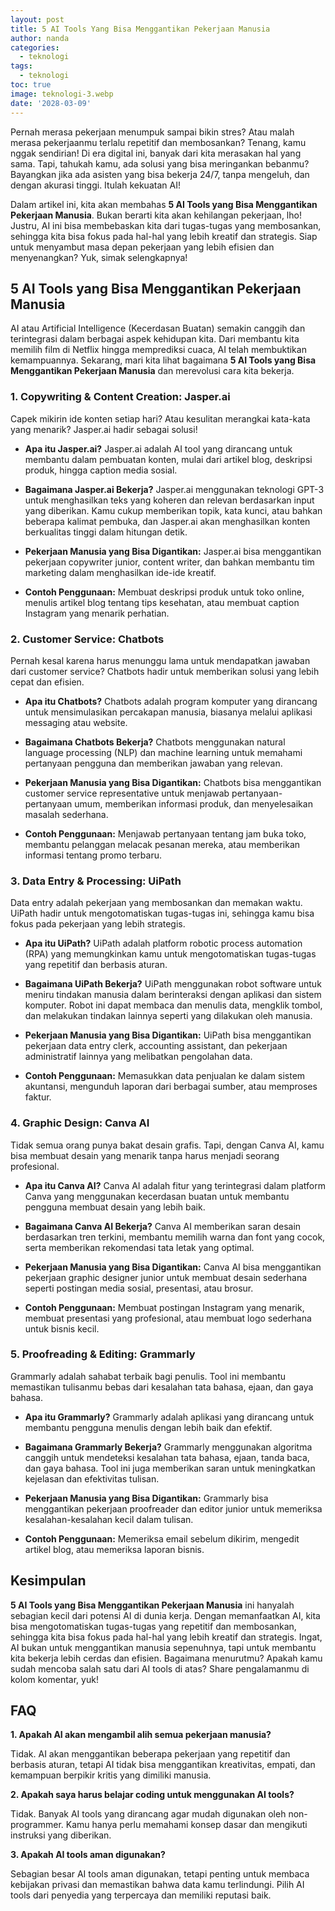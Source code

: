 ```yaml
---
layout: post
title: 5 AI Tools Yang Bisa Menggantikan Pekerjaan Manusia
author: nanda
categories:
  - teknologi
tags:
  - teknologi
toc: true
image: teknologi-3.webp
date: '2028-03-09'
---
```



Pernah merasa pekerjaan menumpuk sampai bikin stres? Atau malah merasa pekerjaanmu terlalu repetitif dan membosankan? Tenang, kamu nggak sendirian! Di era digital ini, banyak dari kita merasakan hal yang sama. Tapi, tahukah kamu, ada solusi yang bisa meringankan bebanmu? Bayangkan jika ada asisten yang bisa bekerja 24/7, tanpa mengeluh, dan dengan akurasi tinggi. Itulah kekuatan AI!

Dalam artikel ini, kita akan membahas **5 AI Tools yang Bisa Menggantikan Pekerjaan Manusia**. Bukan berarti kita akan kehilangan pekerjaan, lho! Justru, AI ini bisa membebaskan kita dari tugas-tugas yang membosankan, sehingga kita bisa fokus pada hal-hal yang lebih kreatif dan strategis. Siap untuk menyambut masa depan pekerjaan yang lebih efisien dan menyenangkan? Yuk, simak selengkapnya!

## 5 AI Tools yang Bisa Menggantikan Pekerjaan Manusia

AI atau Artificial Intelligence (Kecerdasan Buatan) semakin canggih dan terintegrasi dalam berbagai aspek kehidupan kita. Dari membantu kita memilih film di Netflix hingga memprediksi cuaca, AI telah membuktikan kemampuannya. Sekarang, mari kita lihat bagaimana **5 AI Tools yang Bisa Menggantikan Pekerjaan Manusia** dan merevolusi cara kita bekerja.

### 1\. Copywriting & Content Creation: Jasper.ai

Capek mikirin ide konten setiap hari? Atau kesulitan merangkai kata-kata yang menarik? Jasper.ai hadir sebagai solusi!

- **Apa itu Jasper.ai?** Jasper.ai adalah AI tool yang dirancang untuk membantu dalam pembuatan konten, mulai dari artikel blog, deskripsi produk, hingga caption media sosial.
    
- **Bagaimana Jasper.ai Bekerja?** Jasper.ai menggunakan teknologi GPT-3 untuk menghasilkan teks yang koheren dan relevan berdasarkan input yang diberikan. Kamu cukup memberikan topik, kata kunci, atau bahkan beberapa kalimat pembuka, dan Jasper.ai akan menghasilkan konten berkualitas tinggi dalam hitungan detik.
    
- **Pekerjaan Manusia yang Bisa Digantikan:** Jasper.ai bisa menggantikan pekerjaan copywriter junior, content writer, dan bahkan membantu tim marketing dalam menghasilkan ide-ide kreatif.
    
- **Contoh Penggunaan:** Membuat deskripsi produk untuk toko online, menulis artikel blog tentang tips kesehatan, atau membuat caption Instagram yang menarik perhatian.
    

### 2\. Customer Service: Chatbots

Pernah kesal karena harus menunggu lama untuk mendapatkan jawaban dari customer service? Chatbots hadir untuk memberikan solusi yang lebih cepat dan efisien.

- **Apa itu Chatbots?** Chatbots adalah program komputer yang dirancang untuk mensimulasikan percakapan manusia, biasanya melalui aplikasi messaging atau website.
    
- **Bagaimana Chatbots Bekerja?** Chatbots menggunakan natural language processing (NLP) dan machine learning untuk memahami pertanyaan pengguna dan memberikan jawaban yang relevan.
    
- **Pekerjaan Manusia yang Bisa Digantikan:** Chatbots bisa menggantikan customer service representative untuk menjawab pertanyaan-pertanyaan umum, memberikan informasi produk, dan menyelesaikan masalah sederhana.
    
- **Contoh Penggunaan:** Menjawab pertanyaan tentang jam buka toko, membantu pelanggan melacak pesanan mereka, atau memberikan informasi tentang promo terbaru.
    

### 3\. Data Entry & Processing: UiPath

Data entry adalah pekerjaan yang membosankan dan memakan waktu. UiPath hadir untuk mengotomatiskan tugas-tugas ini, sehingga kamu bisa fokus pada pekerjaan yang lebih strategis.

- **Apa itu UiPath?** UiPath adalah platform robotic process automation (RPA) yang memungkinkan kamu untuk mengotomatiskan tugas-tugas yang repetitif dan berbasis aturan.
    
- **Bagaimana UiPath Bekerja?** UiPath menggunakan robot software untuk meniru tindakan manusia dalam berinteraksi dengan aplikasi dan sistem komputer. Robot ini dapat membaca dan menulis data, mengklik tombol, dan melakukan tindakan lainnya seperti yang dilakukan oleh manusia.
    
- **Pekerjaan Manusia yang Bisa Digantikan:** UiPath bisa menggantikan pekerjaan data entry clerk, accounting assistant, dan pekerjaan administratif lainnya yang melibatkan pengolahan data.
    
- **Contoh Penggunaan:** Memasukkan data penjualan ke dalam sistem akuntansi, mengunduh laporan dari berbagai sumber, atau memproses faktur.
    

### 4\. Graphic Design: Canva AI

Tidak semua orang punya bakat desain grafis. Tapi, dengan Canva AI, kamu bisa membuat desain yang menarik tanpa harus menjadi seorang profesional.

- **Apa itu Canva AI?** Canva AI adalah fitur yang terintegrasi dalam platform Canva yang menggunakan kecerdasan buatan untuk membantu pengguna membuat desain yang lebih baik.
    
- **Bagaimana Canva AI Bekerja?** Canva AI memberikan saran desain berdasarkan tren terkini, membantu memilih warna dan font yang cocok, serta memberikan rekomendasi tata letak yang optimal.
    
- **Pekerjaan Manusia yang Bisa Digantikan:** Canva AI bisa menggantikan pekerjaan graphic designer junior untuk membuat desain sederhana seperti postingan media sosial, presentasi, atau brosur.
    
- **Contoh Penggunaan:** Membuat postingan Instagram yang menarik, membuat presentasi yang profesional, atau membuat logo sederhana untuk bisnis kecil.
    

### 5\. Proofreading & Editing: Grammarly

Grammarly adalah sahabat terbaik bagi penulis. Tool ini membantu memastikan tulisanmu bebas dari kesalahan tata bahasa, ejaan, dan gaya bahasa.

- **Apa itu Grammarly?** Grammarly adalah aplikasi yang dirancang untuk membantu pengguna menulis dengan lebih baik dan efektif.
    
- **Bagaimana Grammarly Bekerja?** Grammarly menggunakan algoritma canggih untuk mendeteksi kesalahan tata bahasa, ejaan, tanda baca, dan gaya bahasa. Tool ini juga memberikan saran untuk meningkatkan kejelasan dan efektivitas tulisan.
    
- **Pekerjaan Manusia yang Bisa Digantikan:** Grammarly bisa menggantikan pekerjaan proofreader dan editor junior untuk memeriksa kesalahan-kesalahan kecil dalam tulisan.
    
- **Contoh Penggunaan:** Memeriksa email sebelum dikirim, mengedit artikel blog, atau memeriksa laporan bisnis.
    

## Kesimpulan

**5 AI Tools yang Bisa Menggantikan Pekerjaan Manusia** ini hanyalah sebagian kecil dari potensi AI di dunia kerja. Dengan memanfaatkan AI, kita bisa mengotomatiskan tugas-tugas yang repetitif dan membosankan, sehingga kita bisa fokus pada hal-hal yang lebih kreatif dan strategis. Ingat, AI bukan untuk menggantikan manusia sepenuhnya, tapi untuk membantu kita bekerja lebih cerdas dan efisien. Bagaimana menurutmu? Apakah kamu sudah mencoba salah satu dari AI tools di atas? Share pengalamanmu di kolom komentar, yuk!

## FAQ

**1\. Apakah AI akan mengambil alih semua pekerjaan manusia?**

Tidak. AI akan menggantikan beberapa pekerjaan yang repetitif dan berbasis aturan, tetapi AI tidak bisa menggantikan kreativitas, empati, dan kemampuan berpikir kritis yang dimiliki manusia.

**2\. Apakah saya harus belajar coding untuk menggunakan AI tools?**

Tidak. Banyak AI tools yang dirancang agar mudah digunakan oleh non-programmer. Kamu hanya perlu memahami konsep dasar dan mengikuti instruksi yang diberikan.

**3\. Apakah AI tools aman digunakan?**

Sebagian besar AI tools aman digunakan, tetapi penting untuk membaca kebijakan privasi dan memastikan bahwa data kamu terlindungi. Pilih AI tools dari penyedia yang terpercaya dan memiliki reputasi baik.
